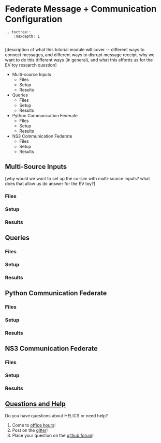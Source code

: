 # Federate Message + Communication Configuration

```{eval-rst}
.. toctree::
    :maxdepth: 1


```

[description of what this tutorial module will cover -- different ways to connect messages, and different ways to disrupt message receipt. why we want to do this different ways (in general), and what this affords us for the EV toy research question]

- Multi-source Inputs
  - Files
  - Setup
  - Results
- Queries
  - Files
  - Setup
  - Results
- Python Communication Federate
  - Files
  - Setup
  - Results
- NS3 Communication Federate
  - Files
  - Setup
  - Results

## Multi-Source Inputs

[why would we want to set up the co-sim with multi-source inputs? what does that allow us do answer for the EV toy?]

### Files

### Setup

### Results

## Queries

### Files

### Setup

### Results

## Python Communication Federate

### Files

### Setup

### Results

## NS3 Communication Federate

### Files

### Setup

### Results

## [Questions and Help](../../support.md)

Do you have questions about HELICS or need help?

1. Come to [office hours](mailto:helicsteam@helics.org)!
2. Post on the [gitter](https://gitter.im/GMLC-TDC/HELICS)!
3. Place your question on the [github forum](https://github.com/GMLC-TDC/HELICS/discussions)!
